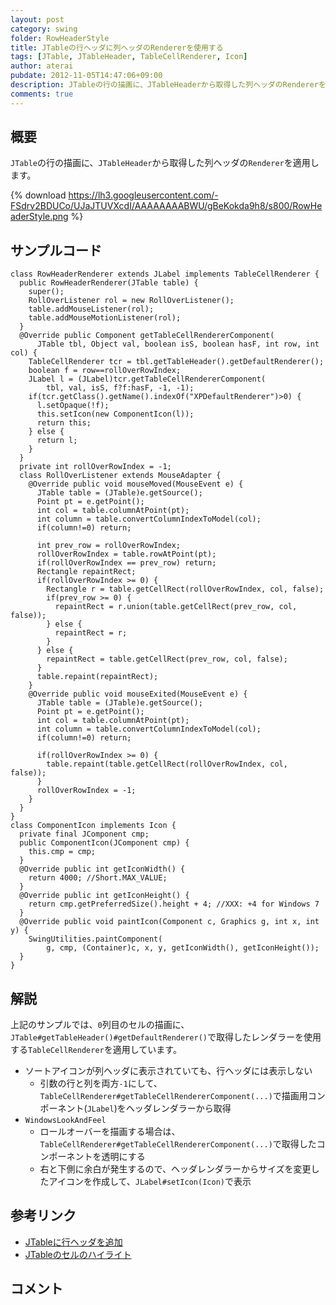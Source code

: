 ```yaml
---
layout: post
category: swing
folder: RowHeaderStyle
title: JTableの行ヘッダに列ヘッダのRendererを使用する
tags: [JTable, JTableHeader, TableCellRenderer, Icon]
author: aterai
pubdate: 2012-11-05T14:47:06+09:00
description: JTableの行の描画に、JTableHeaderから取得した列ヘッダのRendererを適用します。
comments: true
---
```

## 概要
`JTable`の行の描画に、`JTableHeader`から取得した列ヘッダの`Renderer`を適用します。

{% download https://lh3.googleusercontent.com/-FSdrv2BDUCo/UJaJTUVXcdI/AAAAAAAABWU/gBeKokda9h8/s800/RowHeaderStyle.png %}

## サンプルコード
<pre class="prettyprint"><code>class RowHeaderRenderer extends JLabel implements TableCellRenderer {
  public RowHeaderRenderer(JTable table) {
    super();
    RollOverListener rol = new RollOverListener();
    table.addMouseListener(rol);
    table.addMouseMotionListener(rol);
  }
  @Override public Component getTableCellRendererComponent(
      JTable tbl, Object val, boolean isS, boolean hasF, int row, int col) {
    TableCellRenderer tcr = tbl.getTableHeader().getDefaultRenderer();
    boolean f = row==rollOverRowIndex;
    JLabel l = (JLabel)tcr.getTableCellRendererComponent(
        tbl, val, isS, f?f:hasF, -1, -1);
    if(tcr.getClass().getName().indexOf("XPDefaultRenderer")&gt;0) {
      l.setOpaque(!f);
      this.setIcon(new ComponentIcon(l));
      return this;
    } else {
      return l;
    }
  }
  private int rollOverRowIndex = -1;
  class RollOverListener extends MouseAdapter {
    @Override public void mouseMoved(MouseEvent e) {
      JTable table = (JTable)e.getSource();
      Point pt = e.getPoint();
      int col = table.columnAtPoint(pt);
      int column = table.convertColumnIndexToModel(col);
      if(column!=0) return;

      int prev_row = rollOverRowIndex;
      rollOverRowIndex = table.rowAtPoint(pt);
      if(rollOverRowIndex == prev_row) return;
      Rectangle repaintRect;
      if(rollOverRowIndex &gt;= 0) {
        Rectangle r = table.getCellRect(rollOverRowIndex, col, false);
        if(prev_row &gt;= 0) {
          repaintRect = r.union(table.getCellRect(prev_row, col, false));
        } else {
          repaintRect = r;
        }
      } else {
        repaintRect = table.getCellRect(prev_row, col, false);
      }
      table.repaint(repaintRect);
    }
    @Override public void mouseExited(MouseEvent e) {
      JTable table = (JTable)e.getSource();
      Point pt = e.getPoint();
      int col = table.columnAtPoint(pt);
      int column = table.convertColumnIndexToModel(col);
      if(column!=0) return;

      if(rollOverRowIndex &gt;= 0) {
        table.repaint(table.getCellRect(rollOverRowIndex, col, false));
      }
      rollOverRowIndex = -1;
    }
  }
}
class ComponentIcon implements Icon {
  private final JComponent cmp;
  public ComponentIcon(JComponent cmp) {
    this.cmp = cmp;
  }
  @Override public int getIconWidth() {
    return 4000; //Short.MAX_VALUE;
  }
  @Override public int getIconHeight() {
    return cmp.getPreferredSize().height + 4; //XXX: +4 for Windows 7
  }
  @Override public void paintIcon(Component c, Graphics g, int x, int y) {
    SwingUtilities.paintComponent(
        g, cmp, (Container)c, x, y, getIconWidth(), getIconHeight());
  }
}
</code></pre>

## 解説
上記のサンプルでは、`0`列目のセルの描画に、`JTable#getTableHeader()#getDefaultRenderer()`で取得したレンダラーを使用する`TableCellRenderer`を適用しています。

- ソートアイコンが列ヘッダに表示されていても、行ヘッダには表示しない
    - 引数の行と列を両方`-1`にして、`TableCellRenderer#getTableCellRendererComponent(...)`で描画用コンポーネント(`JLabel`)をヘッダレンダラーから取得
- `WindowsLookAndFeel`
    - ロールオーバーを描画する場合は、`TableCellRenderer#getTableCellRendererComponent(...)`で取得したコンポーネントを透明にする
    - 右と下側に余白が発生するので、ヘッダレンダラーからサイズを変更したアイコンを作成して、`JLabel#setIcon(Icon)`で表示

<!-- dummy comment line for breaking list -->

## 参考リンク
- [JTableに行ヘッダを追加](http://terai.xrea.jp/Swing/TableRowHeader.html)
- [JTableのセルのハイライト](http://terai.xrea.jp/Swing/CellHighlight.html)

<!-- dummy comment line for breaking list -->

## コメント
